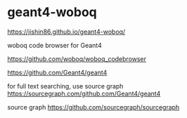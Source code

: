 # geant4-woboq

https://jishin86.github.io/geant4-woboq/

woboq code browser for Geant4

https://github.com/woboq/woboq_codebrowser 

https://github.com/Geant4/geant4

for full text searching, use source graph
https://sourcegraph.com/github.com/Geant4/geant4

source graph
https://github.com/sourcegraph/sourcegraph
